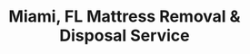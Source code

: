 ---
layout: location.njk
title: Miami, FL Mattress Removal & Disposal Service
description: Professional mattress removal in Miami, Florida. Next-day pickup  Licensed, insured, and eco-friendly. Serving Magic City, Brickell, South Beach, and 18+ neighborhoods.
permalink: /mattress-removal/florida/miami/
city: Miami
state: Florida
stateSlug: florida
tier: 1
coordinates:
  lat: 25.7617
  lng: -80.1918
pricing:
  startingPrice: 125
  single: 125
  queen: 155
  king: 180
  boxSpring: 30
neighborhoods:
  - name: Brickell Financial District
    zipCodes: ["33130", "33131"]
  - name: South Beach
    zipCodes: ["33139"]
  - name: Coral Gables
    zipCodes: ["33134"]
  - name: Coconut Grove
    zipCodes: ["33133"]
  - name: Wynwood Arts District
    zipCodes: ["33127"]
  - name: Little Havana
    zipCodes: ["33135"]
  - name: Downtown Miami
    zipCodes: ["33131"]
  - name: Mid-Beach
    zipCodes: ["33140"]
  - name: North Beach
    zipCodes: ["33141"]
  - name: Design District
    zipCodes: ["33137"]
  - name: Edgewater
    zipCodes: ["33132"]
  - name: Overtown
    zipCodes: ["33136"]
  - name: Allapattah
    zipCodes: ["33142"]
  - name: Liberty City
    zipCodes: ["33147"]
  - name: Little Haiti
    zipCodes: ["33138"]
  - name: Upper East Side
    zipCodes: ["33137"]
  - name: Midtown Miami
    zipCodes: ["33137"]
  - name: Health District
    zipCodes: ["33136"]
zipCodes:
  - "33130"
  - "33131"
  - "33132"
  - "33133"
  - "33134"
  - "33135"
  - "33136"
  - "33137"
  - "33138"
  - "33139"
  - "33140"
  - "33141"
  - "33142"
  - "33147"
recyclingPartners:
  - "Miami-Dade County Solid Waste Management Department"
  - "South Dade Resource Recovery Facility"
  - "North Dade Resource Recovery Facility"
  - "Florida Waste Connections"
localRegulations: "Miami-Dade County requires mattresses be fully encased in plastic mattress bags/sleeves, sealed with weather-resistant tape before disposal. Box springs do not require encasement. $100 fine for violations. Two annual bulky waste pickups available for residential customers (25 cubic yards each). Call 311 to schedule bulky item pickup."
nearbyCities:
  - name: Miami Beach
    distance: "5 miles"
    slug: "miami-beach"
    isSuburb: true
  - name: Coral Springs
    distance: "35 miles"
    slug: "coral-springs"
    isSuburb: true
  - name: Davie
    distance: "25 miles"
    slug: "davie"
    isSuburb: true
  - name: Deerfield Beach
    distance: "40 miles"
    slug: "deerfield-beach"
    isSuburb: true
  - name: Fort Lauderdale
    distance: "30 miles"
    slug: "fort-lauderdale"
    isSuburb: true
  - name: Hialeah
    distance: "10 miles"
    slug: "hialeah"
    isSuburb: true
  - name: Hollywood
    distance: "20 miles"
    slug: "hollywood"
    isSuburb: true
  - name: Homestead
    distance: "35 miles"
    slug: "homestead"
    isSuburb: true
  - name: Miami Gardens
    distance: "15 miles"
    slug: "miami-gardens"
    isSuburb: true
  - name: Miramar
    distance: "20 miles"
    slug: "miramar"
    isSuburb: true
  - name: Pembroke Pines
    distance: "25 miles"
    slug: "pembroke-pines"
    isSuburb: true
  - name: Plantation
    distance: "30 miles"
    slug: "plantation"
    isSuburb: true
  - name: Pompano Beach
    distance: "35 miles"
    slug: "pompano-beach"
    isSuburb: true
  - name: Sunrise
    distance: "25 miles"
    slug: "sunrise"
    isSuburb: true
reviews:
  count: 147
  featured:
    - name: "Carlos M."
      neighborhood: "Brickell Financial District"
      rating: 5
      text: "International banking executive relocating to Singapore needed immediate mattress removal from luxury high-rise. Team coordinated perfectly with building management, understood the urgency of corporate relocation schedules, and handled the elevator logistics professionally. Excellent service for Miami's international business community."
    - name: "Sofia R."
      neighborhood: "South Beach"
      rating: 5
      text: "Art Deco boutique hotel renovation required bulk mattress removal during tourist season. These professionals worked efficiently around our guest schedules, navigated narrow Ocean Drive access expertly, and maintained discretion throughout. Perfect for Miami Beach hospitality industry needs."
    - name: "Miguel D."
      neighborhood: "Wynwood Arts District"
      rating: 5
      text: "Loft conversion in the arts district meant upgrading from futon to king mattress. Team appreciated our neighborhood's creative vibe, worked around gallery opening schedules, and handled the industrial building access like pros. Great service for Miami's rapidly gentrifying areas."
faqs:
  - question: "How quickly can you pick up mattresses in Miami?"
    answer: "We offer next-day service throughout Miami including all neighborhoods from Brickell financial towers to South Beach Art Deco buildings and Wynwood lofts. Book online or call (720) 263-6094 before 2 PM and we'll typically pick up the following day. We coordinate with building management, work around tourist seasons, and respect international business schedules."
  - question: "What's included in your Miami mattress removal fee?"
    answer: "Our $125 base price covers pickup, loading, transportation, and eco-friendly recycling of one mattress. Box springs add $30 each. We handle high-rise logistics, elevator coordination, and building management requirements without extra charges, plus ensure Miami-Dade County regulation compliance."
  - question: "Do you serve luxury high-rises in Brickell and South Beach?"
    answer: "Yes, we regularly service Miami's luxury residential towers, boutique hotels, and Art Deco buildings. We understand elevator reservations, concierge coordination, and building security protocols. Our teams work efficiently in premium properties from Brickell financial district to South Beach oceanfront buildings."
  - question: "Can you handle international business relocations?"
    answer: "Absolutely. Miami's role as 'Gateway to the Americas' means we regularly service corporate relocations, international executive moves, and multinational company housing. We understand tight timelines, coordinate with relocation services, and provide reliable pickup for the international business community."
  - question: "What payment methods do you accept in Miami?"
    answer: "We accept cash, all major credit cards, Venmo, and Zelle. Payment is due at time of service. We provide receipts and can coordinate billing with corporate relocation services, hotel management companies, or international payment methods."
  - question: "Are you licensed and insured for Florida?"
    answer: "Yes, we're fully licensed and insured throughout Florida including Miami-Dade County. We comply with all local waste management regulations and work with county-approved disposal facilities."
  - question: "What happens to my mattress after you pick it up?"
    answer: "Your mattress is transported to Miami-Dade County certified recycling facilities where it gets completely dismantled. Metal springs go to scrap recycling, foam becomes carpet padding, and fabric gets processed into insulation materials. We ensure 100% of materials are recycled through our network of Florida partners."
  - question: "How do you handle Miami's unique business community needs?"
    answer: "We understand Miami's dynamic business environment and provide flexible service coordination. We work with corporate relocations, international moving companies, hospitality management, and building concierge services to ensure seamless mattress removal that meets professional standards and timing requirements."
schema:
  "@type": "LocalBusiness"
  name: "A Bedder World Miami"
  address:
    streetAddress: "Miami, FL"
    addressLocality: "Miami"
    addressRegion: "FL"
    postalCode: "33131"
    addressCountry: "US"
  geo:
    latitude: 25.7617
    longitude: -80.1918
  telephone: "720-263-6094"
  priceRange: "$125-$240"
  serviceArea: "Miami, Florida"
  aggregateRating:
    ratingValue: "4.9"
    reviewCount: 147
pageContent:
  heroSubtitle: " • Magic City • Gateway to Americas • International Business Hub • Art Deco Capital"
  heroDescription: "A Bedder World provides professional mattress removal throughout Miami's dynamic international metropolis. From Brickell financial towers and South Beach Art Deco buildings to Wynwood arts district lofts and Coral Gables luxury homes, we handle pickup, loading, and transport to certified recycling facilities with the reliability expected in America's gateway city."
  
  aboutService: "Miami's unique position as the 'Gateway to the Americas' and international business capital creates distinctive mattress removal challenges across its diverse urban landscape. The Brickell financial district serves 1,200+ multinational corporations with luxury high-rise living requiring coordination with building management and corporate business schedules. South Beach's world-famous Art Deco buildings house boutique hotels and premium residences demanding careful navigation of narrow Ocean Drive access and tourist season logistics. Wynwood's rapidly gentrifying arts district features converted lofts and creative spaces needing flexible service around gallery events and cultural activities. Coral Gables' Mediterranean architecture serves upscale residents in luxury homes with specific access requirements. Little Havana's vibrant community represents Miami's cultural heart requiring respectful service approaches. Downtown Miami's mixed-use developments combine business, residential, and hospitality needs. Our comprehensive approach provides professional service throughout Miami's diverse neighborhoods while working with Miami-Dade County certified recycling facilities to ensure every mattress meets local environmental standards."
  
  serviceAreasIntro: "Professional mattress pickup throughout Miami's international business districts, cultural neighborhoods, and luxury residential areas. From Brickell financial towers and South Beach Art Deco buildings to Wynwood creative spaces and Coral Gables estates, we coordinate with building management and understand Miami's unique multicultural community needs."
  
  environmentalImpact: "Miami-Dade County's comprehensive waste management system through the Solid Waste Management Department demands responsible disposal practices, and our certified recycling network exceeds these expectations. Every Miami mattress gets completely dismantled at county-approved facilities where metal springs become new steel products, foam transforms into carpet padding, and fabric gets processed into insulation materials. This approach supports Miami's environmental leadership in hurricane-prone coastal areas while eliminating landfill disposal entirely. Our service complements the county's Resource Recovery Facilities and supports sustainable practices essential for protecting Biscayne Bay and South Florida's unique ecosystem."
  
  pricingContext: "Miami's dynamic market - from business executives and luxury high-rise residents to hospitality industry professionals in America's major gateway city (median home value $588,264) - demands premium service standards, and our pricing reflects this sophisticated community. Whether removing mattresses from corporate relocations, boutique hotel renovations, or luxury residential moves, our rates remain transparent and accessible. We factor in Miami's building management requirements and business timelines by including proper recycling and coordination services in every price, never charging extra fees like traditional disposal services."
  
  howItWorksScheduling: "Next-day pickup available throughout Miami with flexible scheduling around international business hours, tourist seasons, and cultural event calendars. We coordinate timing with building concierges, work around Art Basel and other major events, accommodate corporate relocation schedules, and respect community cultural preferences."
  
  howItWorksService: "Our team understands Miami's unique requirements from luxury high-rise protocols to Art Deco building preservation needs, navigating elevator reservations, respecting international business customs, coordinating with hotel management, and providing the premium service expected in America's gateway city."
  
  howItWorksDisposal: "All Miami mattresses are transported to Miami-Dade County certified recycling facilities for complete material recovery, supporting the county's environmental goals and coastal protection initiatives through our network of approved Florida partners."
  
  sidebarStats:
    mattressesRemoved: "3,247"
---